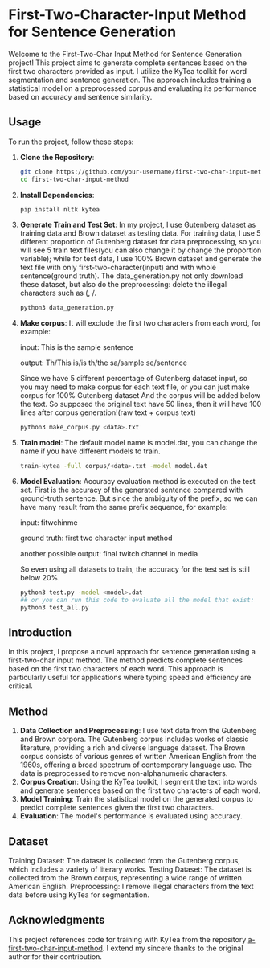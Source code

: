 # First-Two-Character-Input Method for Sentence Generation

Welcome to the First-Two-Char Input Method for Sentence Generation project! This project aims to generate complete sentences based on the first two characters provided as input. I utilize the KyTea toolkit for word segmentation and sentence generation. The approach includes training a statistical model on a preprocessed corpus and evaluating its performance based on accuracy and sentence similarity.

## Usage

To run the project, follow these steps:

1. **Clone the Repository**:
   ```sh
   git clone https://github.com/your-username/first-two-char-input-method.git
   cd first-two-char-input-method

2. **Install Dependencies**:
   ```sh
   pip install nltk kytea

3. **Generate Train and Test Set**:
   In my project, I use Gutenberg dataset as training data and Brown dataset as testing data. For training data, I use 5 different proportion of Gutenberg dataset for data preprocessing, so you will see 5 train text files(you can also change it by change the proportion variable); while for test data, I use 100% Brown dataset and generate the text file with only first-two-character(input) and with whole sentence(ground truth). The data_generation.py not only download these dataset, but also do the preprocessing: delete the illegal characters such as (, /.
   ```sh
   python3 data_generation.py

4. **Make corpus**:
   It will exclude the first two characters from each word, for example:
   
   input: This is the sample sentence
   
   output: Th/This is/is th/the sa/sample se/sentence   
   
   Since we have 5 different percentage of Gutenberg dataset input, so you may need to make corpus for each text file, or you can just make corpus for 100% Gutenberg dataset
   And the corpus will be added below the text. So supposed the original text have 50 lines, then it will have 100 lines after corpus generation!(raw text + corpus text)
   ```sh
   python3 make_corpus.py <data>.txt

5. **Train model**:
   The default model name is model.dat, you can change the name if you have different models to train.
   ```sh
   train-kytea -full corpus/<data>.txt -model model.dat

6. **Model Evaluation**:
   Accuracy evaluation method is executed on the test set. First is the accuracy of the generated sentence compared with ground-truth sentence. But since the ambiguity of the prefix, so we can have many result from the same prefix sequence, for example:
   
   input: fitwchinme
   
   ground truth: first two character input method
   
   another possible output: final twitch channel in media
   
   So even using all datasets to train, the accuracy for the test set is still below 20%.
   ```sh
   python3 test.py -model <model>.dat
   ## or you can run this code to evaluate all the model that exist:
   python3 test_all.py

## Introduction
In this project, I propose a novel approach for sentence generation using a first-two-char input method. The method predicts complete sentences based on the first two characters of each word. This approach is particularly useful for applications where typing speed and efficiency are critical.

## Method
1. **Data Collection and Preprocessing**: I use text data from the Gutenberg and Brown corpora. The Gutenberg corpus includes works of classic literature, providing a rich and diverse language dataset. The Brown corpus consists of various genres of written American English from the 1960s, offering a broad spectrum of contemporary language use. The data is preprocessed to remove non-alphanumeric characters.
2. **Corpus Creation**: Using the KyTea toolkit, I segment the text into words and generate sentences based on the first two characters of each word.
3. **Model Training**: Train the statistical model on the generated corpus to predict complete sentences given the first two characters.
4. **Evaluation**: The model's performance is evaluated using accuracy.

## Dataset
Training Dataset: The dataset is collected from the Gutenberg corpus, which includes a variety of literary works.
Testing Dataset: The dataset is collected from the Brown corpus, representing a wide range of written American English.
Preprocessing: I remove illegal characters from the text data before using KyTea for segmentation.

## Acknowledgments
This project references code for training with KyTea from the repository [a-first-two-char-input-method](https://github.com/yaitaimo/a-first-two-char-input-method). I extend my sincere thanks to the original author for their contribution.
